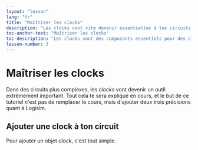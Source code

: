 ```yaml
---
layout: "lesson"
lang: "fr"
title: "Maîtriser les clocks"
description: "Les clocks vont vite devenir essentielles à tes circuits, apprends à les maîtriser ici"
toc-anchor-text: "Maîtriser les clocks"
toc-description: "Les clocks sont des composants essentiels pour des circuits plus avancés"
lesson-number: 3
---
```


# Maîtriser les clocks

Dans des circuits plus complexes, les *clocks* vont devenir un outil extrêmement important. Tout cela te sera expliqué en cours, et le but de ce tutoriel n'est pas de remplacer le cours, mais d'ajouter deux trois précisions quant à Logisim.

## Ajouter une clock à ton circuit

Pour ajouter un objet *clock*, c'est tout simple. 